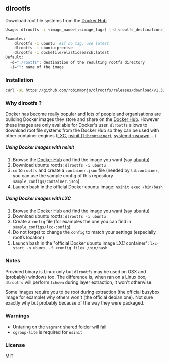 ## dlrootfs

Download root file systems from the [Docker Hub](https://registry.hub.docker.com/)

````bash
Usage: dlrootfs -i <image_name>[:<image_tag>] [-d <rootfs_destination>]

Examples:
	dlrootfs -i ubuntu  #if no tag, use latest
	dlrootfs -i ubuntu:precise
	dlrootfs -i dockefile/elasticsearch:latest
Default:
  -d="./rootfs": destination of the resulting rootfs directory
  -i="": name of the image
````

### Installation

````bash
curl -sL https://github.com/robinmonjo/dlrootfs/releases/download/v1.3/dlrootfs_x86_64.tgz | tar -C /usr/local/bin -zxf -
````

### Why dlrootfs ?

Docker has become really popular and lots of people and organisations are building Docker images they store
and share on the [Docker Hub](https://registry.hub.docker.com/). However these images are only available for
Docker's user. `dlrootfs` allows to download root file systems from the Docker Hub so they can be used
with other container engines ([LXC](https://linuxcontainers.org/), [nsinit (`libcontainer`)](https://github.com/docker/libcontainer), [systemd-nspawn](http://0pointer.de/public/systemd-man/systemd-nspawn.html) ...)


##### Using Docker images with nsinit

1. Browse the [Docker Hub](https://registry.hub.docker.com/) and find the image you want (say [ubuntu](https://registry.hub.docker.com/u/library/ubuntu/))
2. Download ubuntu rootfs: `dlrootfs -i ubuntu`
3. `cd` to `rootfs` and create a `container.json` file (needed by `libcontainer`, you can use the sample config of this repository `sample_configs/container.json`).
4. Launch bash in the official Docker ubuntu image: `nsinit exec /bin/bash`

##### Using Docker images with LXC

1. Browse the [Docker Hub](https://registry.hub.docker.com/) and find the image you want (say [ubuntu](https://registry.hub.docker.com/u/library/ubuntu/))
2. Download ubuntu rootfs: `dlrootfs -i ubuntu`
3. Create a `config` file (for examples the one you can find in `sample_configs/lxc-config`)
4. Do not forget to change the `config` to match your settings (especially rootfs location)
5. Launch bash in the "official Docker ubuntu image LXC container": `lxc-start -n ubuntu -f <config file> /bin/bash`

### Notes

Provided binary is Linux only but `dlrootfs` may be used on OSX and (probably) windows too.
The difference is, when ran on a Linux box, `dlrootfs` will perform `lchown` during layer extraction,
it won't otherwise.

Some images require you to be root during extraction (the official busybox image for example) why others won't
(the official debian one). Not sure exactly why but probably because of the way they were packaged.


### Warnings

* Untaring on the `vagrant` shared folder will fail
* `cgroup-lite` is required for `nsinit`

### License

MIT
